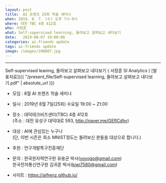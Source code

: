 ```yaml
---
layout: post
title:  AI 프렌즈 25회 학술 세미나
when: 2019. 8. 7. (수) 오후 7시-9시
where: 대전 TBC 4층 412호
who: 서정훈
what: Self-supervised learning, 돌아보고 살펴보고 내다보기
date:   2019-08-07 19:00:00
categories: ai-friends update
tags: ai-friends update
image: /images/190807.jpg
---
```

***  
Self-supervised leaning, 돌아보고 살펴보고 내다보기 ( 서정훈 SI Analytics )
[발표자료]({{ "/present_file/Self-supervised learning, 돌아보고 살펴보고 내다보기.pdf" | absolute_url }})  



- 모임 : 8월 AI 프렌즈 학술 세미나  
- 일시 : 2019년 8월 7일(25회) 수요일 19:00 ~ 21:00  
- 장소 : 대덕테크비즈센터(TBC) 4층 412호  
             (주소 : 대전 유성구 대덕대로 593, http://naver.me/GEfICdhv)  
- 대상 : AI에 관심있는 누구나  
             (단, 이번 시즌은 최소 MNIST정도는 돌려보신 분들을 대상으로 합니다.)  



- 후원 : 연구개발특구진흥재단  
- 문의 : 한국원자력연구원 유용균 박사(yoyogo@gmail.com)  
             한국전자통신연구원 김귀훈 박사(kiwi7580@gmail.com)  
- 사이트 : https://aifrenz.github.io/ 
